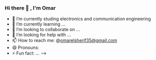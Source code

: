 ### Hi there 👋 , I'm Omar



- 🔭 I’m currently studing electronics and communication engineering
- 🌱 I’m currently learning ...
- 👯 I’m looking to collaborate on ...
- 🤔 I’m looking for help with ...
- 📫 How to reach me: @omarelsherif35@gmail.com
- 😄 Pronouns: 
- ⚡ Fun fact: ...
-->
